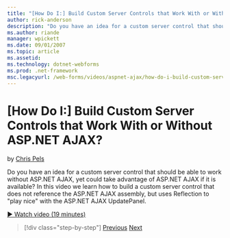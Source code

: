 ```yaml
---
title: "[How Do I:] Build Custom Server Controls that Work With or Without ASP.NET AJAX? | Microsoft Docs"
author: rick-anderson
description: "Do you have an idea for a custom server control that should be able to work without ASP.NET AJAX, yet could take advantage of ASP.NET AJAX if it is available..."
ms.author: riande
manager: wpickett
ms.date: 09/01/2007
ms.topic: article
ms.assetid: 
ms.technology: dotnet-webforms
ms.prod: .net-framework
msc.legacyurl: /web-forms/videos/aspnet-ajax/how-do-i-build-custom-server-controls-that-work-with-or-without-aspnet-ajax
---
```

[How Do I:] Build Custom Server Controls that Work With or Without ASP.NET AJAX?
====================
by [Chris Pels](https://twitter.com/chrispels)

Do you have an idea for a custom server control that should be able to work without ASP.NET AJAX, yet could take advantage of ASP.NET AJAX if it is available? In this video we learn how to build a custom server control that does not reference the ASP.NET AJAX assembly, but uses Reflection to "play nice" with the ASP.NET AJAX UpdatePanel.

[&#9654; Watch video (19 minutes)](https://channel9.msdn.com/Blogs/ASP-NET-Site-Videos/how-do-i-build-custom-server-controls-that-work-with-or-without-aspnet-ajax)

>[!div class="step-by-step"]
[Previous](how-do-i-create-an-aspnet-ajax-extender-from-scratch.md)
[Next](how-do-i-associate-ajax-client-behavior-with-an-aspnet-server-control.md)